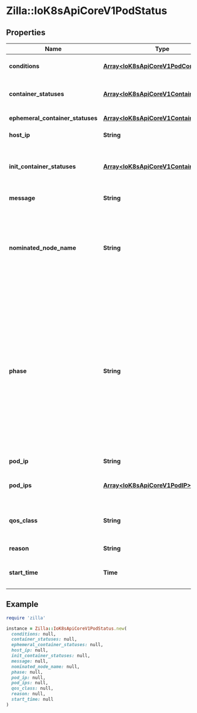 # Zilla::IoK8sApiCoreV1PodStatus

## Properties

| Name | Type | Description | Notes |
| ---- | ---- | ----------- | ----- |
| **conditions** | [**Array&lt;IoK8sApiCoreV1PodCondition&gt;**](IoK8sApiCoreV1PodCondition.md) | Current service state of pod. More info: https://kubernetes.io/docs/concepts/workloads/pods/pod-lifecycle#pod-conditions | [optional] |
| **container_statuses** | [**Array&lt;IoK8sApiCoreV1ContainerStatus&gt;**](IoK8sApiCoreV1ContainerStatus.md) | The list has one entry per container in the manifest. More info: https://kubernetes.io/docs/concepts/workloads/pods/pod-lifecycle#pod-and-container-status | [optional] |
| **ephemeral_container_statuses** | [**Array&lt;IoK8sApiCoreV1ContainerStatus&gt;**](IoK8sApiCoreV1ContainerStatus.md) | Status for any ephemeral containers that have run in this pod. | [optional] |
| **host_ip** | **String** | IP address of the host to which the pod is assigned. Empty if not yet scheduled. | [optional] |
| **init_container_statuses** | [**Array&lt;IoK8sApiCoreV1ContainerStatus&gt;**](IoK8sApiCoreV1ContainerStatus.md) | The list has one entry per init container in the manifest. The most recent successful init container will have ready &#x3D; true, the most recently started container will have startTime set. More info: https://kubernetes.io/docs/concepts/workloads/pods/pod-lifecycle#pod-and-container-status | [optional] |
| **message** | **String** | A human readable message indicating details about why the pod is in this condition. | [optional] |
| **nominated_node_name** | **String** | nominatedNodeName is set only when this pod preempts other pods on the node, but it cannot be scheduled right away as preemption victims receive their graceful termination periods. This field does not guarantee that the pod will be scheduled on this node. Scheduler may decide to place the pod elsewhere if other nodes become available sooner. Scheduler may also decide to give the resources on this node to a higher priority pod that is created after preemption. As a result, this field may be different than PodSpec.nodeName when the pod is scheduled. | [optional] |
| **phase** | **String** | The phase of a Pod is a simple, high-level summary of where the Pod is in its lifecycle. The conditions array, the reason and message fields, and the individual container status arrays contain more detail about the pod&#39;s status. There are five possible phase values:  Pending: The pod has been accepted by the Kubernetes system, but one or more of the container images has not been created. This includes time before being scheduled as well as time spent downloading images over the network, which could take a while. Running: The pod has been bound to a node, and all of the containers have been created. At least one container is still running, or is in the process of starting or restarting. Succeeded: All containers in the pod have terminated in success, and will not be restarted. Failed: All containers in the pod have terminated, and at least one container has terminated in failure. The container either exited with non-zero status or was terminated by the system. Unknown: For some reason the state of the pod could not be obtained, typically due to an error in communicating with the host of the pod.  More info: https://kubernetes.io/docs/concepts/workloads/pods/pod-lifecycle#pod-phase   | [optional] |
| **pod_ip** | **String** | IP address allocated to the pod. Routable at least within the cluster. Empty if not yet allocated. | [optional] |
| **pod_ips** | [**Array&lt;IoK8sApiCoreV1PodIP&gt;**](IoK8sApiCoreV1PodIP.md) | podIPs holds the IP addresses allocated to the pod. If this field is specified, the 0th entry must match the podIP field. Pods may be allocated at most 1 value for each of IPv4 and IPv6. This list is empty if no IPs have been allocated yet. | [optional] |
| **qos_class** | **String** | The Quality of Service (QOS) classification assigned to the pod based on resource requirements See PodQOSClass type for available QOS classes More info: https://git.k8s.io/community/contributors/design-proposals/node/resource-qos.md   | [optional] |
| **reason** | **String** | A brief CamelCase message indicating details about why the pod is in this state. e.g. &#39;Evicted&#39; | [optional] |
| **start_time** | **Time** | Time is a wrapper around time.Time which supports correct marshaling to YAML and JSON.  Wrappers are provided for many of the factory methods that the time package offers. | [optional] |

## Example

```ruby
require 'zilla'

instance = Zilla::IoK8sApiCoreV1PodStatus.new(
  conditions: null,
  container_statuses: null,
  ephemeral_container_statuses: null,
  host_ip: null,
  init_container_statuses: null,
  message: null,
  nominated_node_name: null,
  phase: null,
  pod_ip: null,
  pod_ips: null,
  qos_class: null,
  reason: null,
  start_time: null
)
```

